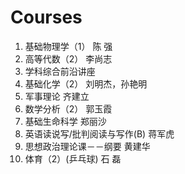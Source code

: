 # Courses
1. 基础物理学（1） 陈  强
2. 高等代数（2） 李尚志
3. 学科综合前沿讲座
4. 基础化学（2） 刘明杰，孙艳明
5. 军事理论 齐建立
6. 数学分析（2） 郭玉霞
7. 基础生命科学 郑丽沙
8. 英语读说写/批判阅读与写作(B) 蒋军虎
9. 思想政治理论课－－纲要 黄建华
10. 体育（2）(乒乓球) 石  磊
